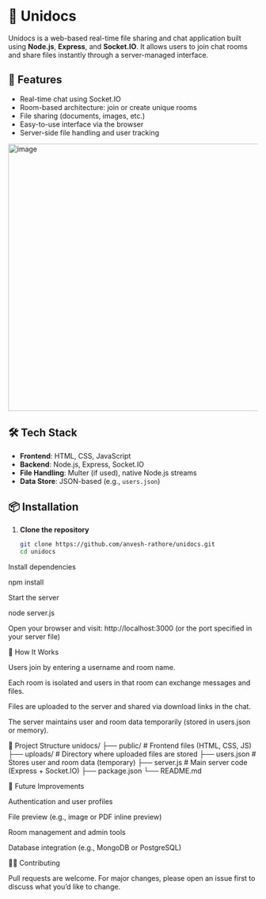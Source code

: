 # 🤖 Unidocs

Unidocs is a web-based real-time file sharing and chat application built using **Node.js**, **Express**, and **Socket.IO**. It allows users to join chat rooms and share files instantly through a server-managed interface.

## 🚀 Features

- Real-time chat using Socket.IO
- Room-based architecture: join or create unique rooms
- File sharing (documents, images, etc.)
- Easy-to-use interface via the browser
- Server-side file handling and user tracking
<img width="946" height="540" alt="image" src="https://github.com/user-attachments/assets/f2aceabb-7b5a-40e1-99b5-33392616d14d" />

## 🛠️ Tech Stack

- **Frontend**: HTML, CSS, JavaScript
- **Backend**: Node.js, Express, Socket.IO
- **File Handling**: Multer (if used), native Node.js streams
- **Data Store**: JSON-based (e.g., `users.json`)

## 📦 Installation

1. **Clone the repository**

   ```bash
   git clone https://github.com/anvesh-rathore/unidocs.git
   cd unidocs

Install dependencies

npm install


Start the server

node server.js


Open your browser and visit:
http://localhost:3000 (or the port specified in your server file)

🧠 How It Works

Users join by entering a username and room name.

Each room is isolated and users in that room can exchange messages and files.

Files are uploaded to the server and shared via download links in the chat.

The server maintains user and room data temporarily (stored in users.json or memory).

📁 Project Structure
unidocs/
├── public/            # Frontend files (HTML, CSS, JS)
├── uploads/           # Directory where uploaded files are stored
├── users.json         # Stores user and room data (temporary)
├── server.js          # Main server code (Express + Socket.IO)
├── package.json
└── README.md

📄 Future Improvements

Authentication and user profiles

File preview (e.g., image or PDF inline preview)

Room management and admin tools

Database integration (e.g., MongoDB or PostgreSQL)

🧑‍💻 Contributing

Pull requests are welcome. For major changes, please open an issue first to discuss what you’d like to change.


